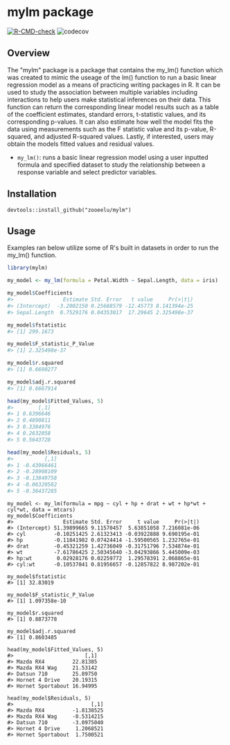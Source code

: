 # mylm package
<!-- badges: start -->
  [![R-CMD-check](https://github.com/zooeelu/mylm/actions/workflows/R-CMD-check.yaml/badge.svg)](https://github.com/zooeelu/mylm/actions/workflows/R-CMD-check.yaml)
  ![codecov](https://codecov.io/gh/zooeelu/mylm/branch/main/graph/badge.svg)
  <!-- badges: end -->

## Overview
The "mylm" package is a package that contains the my_lm() function which was created to mimic the useage of the lm() function to run a basic linear regression model as a means of practicing writing packages in R. It can be used to study the association between multiple variables including interactions to help users make statistical inferences on their data. This function can return the corresponding linear model results such as a table of the coefficient estimates, standard errors, t-statistic values, and its corresponding p-values. It can also estimate how well the model fits the data using measurements such as the F statistic value and its p-value, R-squared, and adjusted R-squared values. Lastly, if interested, users may obtain the models fitted values and residual values.
- `my_lm()`: runs a basic linear regression model using a user inputted formula and specified dataset to study the relationship between a response variable and select predictor variables.

## Installation
```{r, eval = FALSE}
devtools::install_github("zooeelu/mylm")
```

## Usage
Examples ran below utilize some of R's built in datasets in order to run the my_lm() function. 

```r
library(mylm)

my_model <- my_lm(formula = Petal.Width ~ Sepal.Length, data = iris)

my_model$Coefficients
#>                Estimate Std. Error   t value     Pr(>|t|)
#> (Intercept)  -3.2002150 0.25688579 -12.45773 8.141394e-25
#> Sepal.Length  0.7529176 0.04353017  17.29645 2.325498e-37

my_model$fstatistic
#> [1] 299.1673

my_model$F_statistic_P_Value
#> [1] 2.325498e-37

my_model$r.squared
#> [1] 0.6690277

my_model$adj.r.squared
#> [1] 0.6667914

head(my_model$Fitted_Values, 5)
#>        [,1]
#> 1 0.6396646
#> 2 0.4890811
#> 3 0.3384976
#> 4 0.2632058
#> 5 0.5643728

head(my_model$Residuals, 5)
#>          [,1]
#> 1 -0.43966461
#> 2 -0.28908109
#> 3 -0.13849758
#> 4 -0.06320582
#> 5 -0.36437285
```

```
my_model <- my_lm(formula = mpg ~ cyl + hp + drat + wt + hp*wt + cyl*wt, data = mtcars)
my_model$Coefficients
#>                Estimate Std. Error     t value     Pr(>|t|)
#> (Intercept) 51.39899665 9.11570457  5.63851058 7.216081e-06
#> cyl         -0.10251425 2.61323413 -0.03922888 9.690195e-01
#> hp          -0.11841982 0.07424414 -1.59500565 1.232765e-01
#> drat        -0.45321259 1.42736049 -0.31751796 7.534874e-01
#> wt          -7.61786425 2.50345640 -3.04293866 5.445009e-03
#> hp:wt        0.02928176 0.02259772  1.29578391 2.068865e-01
#> cyl:wt      -0.10537841 0.81956657 -0.12857822 8.987202e-01

my_model$fstatistic
#> [1] 32.83019

my_model$F_statistic_P_Value
#> [1] 1.097358e-10

my_model$r.squared
#> [1] 0.8873778

my_model$adj.r.squared
#> [1] 0.8603485

head(my_model$Fitted_Values, 5)
#>                       [,1]
#> Mazda RX4         22.81385
#> Mazda RX4 Wag     21.53142
#> Datsun 710        25.89750
#> Hornet 4 Drive    20.19315
#> Hornet Sportabout 16.94995

head(my_model$Residuals, 5)
#>                         [,1]
#> Mazda RX4         -1.8138525
#> Mazda RX4 Wag     -0.5314215
#> Datsun 710        -3.0975040
#> Hornet 4 Drive     1.2068521
#> Hornet Sportabout  1.7500521
```







